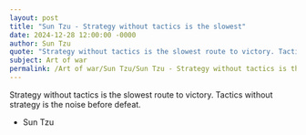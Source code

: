 ```yaml
---
layout: post
title: "Sun Tzu - Strategy without tactics is the slowest"
date: 2024-12-28 12:00:00 -0000
author: Sun Tzu
quote: "Strategy without tactics is the slowest route to victory. Tactics without strategy is the noise before defeat."
subject: Art of war
permalink: /Art of war/Sun Tzu/Sun Tzu - Strategy without tactics is the slowest
---
```


Strategy without tactics is the slowest route to victory. Tactics without strategy is the noise before defeat.

- Sun Tzu
